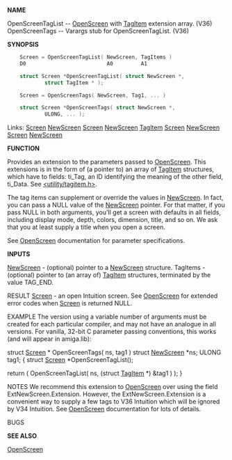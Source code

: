 
**NAME**

OpenScreenTagList -- [OpenScreen](OpenScreen.md) with [TagItem](_012E.md) extension array. (V36)
OpenScreenTags -- Varargs stub for OpenScreenTagList. (V36)

**SYNOPSIS**

```c
    Screen = OpenScreenTagList( NewScreen, TagItems )
    D0                          A0         A1

    struct Screen *OpenScreenTagList( struct NewScreen *,
            struct TagItem * );

    Screen = OpenScreenTags( NewScreen, Tag1, ... )

    struct Screen *OpenScreenTags( struct NewScreen *,
            ULONG, ... );

```
Links: [Screen](_00DD.md) [NewScreen](_00DD.md) [Screen](_00DD.md) [NewScreen](_00DD.md) [TagItem](_012E.md) [Screen](_00DD.md) [NewScreen](_00DD.md) [Screen](_00DD.md) [NewScreen](_00DD.md) 

**FUNCTION**

Provides an extension to the parameters passed to [OpenScreen](OpenScreen.md).
This extensions is in the form of (a pointer to) an array of
[TagItem](_012E.md) structures, which have to fields: ti_Tag, an ID identifying
the meaning of the other field, ti_Data.  See [&#060;utility/tagitem.h&#062;](_012E.md).

The tag items can supplement or override the values in [NewScreen](_00DD.md).
In fact, you can pass a NULL value of the [NewScreen](_00DD.md) pointer.
For that matter, if you pass NULL in both arguments, you'll get
a screen with defaults in all fields, including display mode,
depth, colors, dimension, title, and so on.  We ask that
you at least supply a title when you open a screen.

See [OpenScreen](OpenScreen.md) documentation for parameter specifications.

**INPUTS**

[NewScreen](_00DD.md)     - (optional) pointer to a [NewScreen](_00DD.md) structure.
TagItems      - (optional) pointer to (an array of) [TagItem](_012E.md)
structures, terminated by the value TAG_END.

RESULT
[Screen](_00DD.md)     - an open Intuition screen.  See [OpenScreen](OpenScreen.md) for
extended error codes when [Screen](_00DD.md) is returned NULL.

EXAMPLE
The version using a variable number of arguments must be
created for each particular compiler, and may not have
an analogue in all versions.  For vanilla, 32-bit C
parameter passing conventions, this works (and will
appear in amiga.lib):

struct [Screen](_00DD.md)      *
OpenScreenTags( ns, tag1 )
struct [NewScreen](_00DD.md)  *ns;
ULONG                   tag1;
{
struct [Screen](_00DD.md)  *OpenScreenTagList();

return ( OpenScreenTagList( ns, (struct [TagItem](_012E.md) *) &#038;tag1 ) );
}

NOTES
We recommend this extension to [OpenScreen](OpenScreen.md) over using the
field ExtNewScreen.Extension.  However, the ExtNewScreen.Extension
is a convenient way to supply a few tags to V36 Intuition which
will be ignored by V34 Intuition.  See [OpenScreen](OpenScreen.md) documentation
for lots of details.

BUGS


**SEE ALSO**

[OpenScreen](OpenScreen.md)
